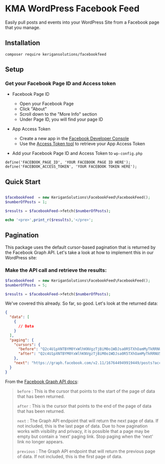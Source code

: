 # KMA WordPress Facebook Feed
Easily pull posts and events into your WordPress Site from a Facebook page that you manage.
## Installation
`composer require kerigansolutions/facebookfeed`
## Setup
### Get your Facebook Page ID and Access token
- Facebook Page ID
    + Open your Facebook Page
    + Click "About"
    + Scroll down to the "More Info" section
    + Under Page ID, you will find your page ID
- App Access Token
    + Create a new app in the [Facebook Developer Console](https://developers.facebook.com/apps/)
    + Use the [Access Token tool](https://developers.facebook.com/tools/accesstoken/) to retrieve your App Access Token

- Add your Facebook Page ID and Access Token to `wp-config.php`
```
define('FACEBOOK_PAGE_ID', 'YOUR FACEBOOK PAGE ID HERE');
define('FACEBOOK_ACCESS_TOKEN', 'YOUR FACEBOOK TOKEN HERE');
```
## Quick Start
```php

$facebookFeed  = new KeriganSolutions\FacebookFeed\FacebookFeed();
$numberOfPosts = 1;

$results = $facebookFeed->fetch($numberOfPosts);

echo '<pre>',print_r($results),'</pre>';

```
## Pagination
This package uses the default cursor-based pagination that is returned by the Facebook Graph API. Let's take a look at how to implement this in our WordPress site:
### Make the API call and retrieve the results:
```php
$facebookFeed  = new KeriganSolutions\FacebookFeed\FacebookFeed();
$numberOfPosts = 5;

$results = $facebookFeed->fetch($numberOfPosts);
```
We've covered this already. So far, so good. Let's look at the returned data:
```json
{
  "data": [
    {
      // Data
    }
  ],
  "paging": {
    "cursors": {
      "before": "Q2c4U1pXNTBYM0YxWlhKNVgzTjBiM0o1WDJsa0R5TXhOamMyTkRRNU5EazVNVGswTkRrNk1UVXhPVEkyTlRJME1URTBOekV6TnpBNU1BOE1ZAWEJwWDNOMGIzSjVYMmxrRHlBeE5qYzJORFE1TkRrNU1UazBORGxmTVRrMU9UUTNNRFl5TkRBM01ERTVOdzhFZAEdsdFpRWmFDdFh2QVE9PQZDZD",
      "after": "Q2c4U1pXNTBYM0YxWlhKNVgzTjBiM0o1WDJsa0R5TXhOamMyTkRRNU5EazVNVGswTkRrNk1UVXhPVEkyTlRJME1URTBOekV6TnpBNU1BOE1ZAWEJwWDNOMGIzSjVYMmxrRHlBeE5qYzJORFE1TkRrNU1UazBORGxmTVRrMU9UUTNNRFl5TkRBM01ERTVOdzhFZAEdsdFpRWmFDdFh2QVE9PQZDZD"
    },
    "next": "https://graph.facebook.com/v2.11/167644949919449/posts?access_token=*******************************&pretty=0&fields=full_picture%2Cmessage%2Cobject_id%2Ctype%2Cstatus_type%2Ccaption%2Ccreated_time%2Clink%2Cupdated_time&limit=1&after=Q2c4U1pXNTBYM0YxWlhKNVgzTjBiM0o1WDJsa0R5TXhOamMyTkRRNU5EazVNVGswTkRrNk1UVXhPVEkyTlRJME1URTBOekV6TnpBNU1BOE1ZAWEJwWDNOMGIzSjVYMmxrRHlBeE5qYzJORFE1TkRrNU1UazBORGxmTVRrMU9UUTNNRFl5TkRBM01ERTVOdzhFZAEdsdFpRWmFDdFh2QVE9PQZDZD"
  }
}
```

From the [Facebook Graph API docs](https://developers.facebook.com/docs/graph-api/using-graph-api):
>    `before` : This is the cursor that points to the start of the page of data that has been returned. 
>
>    `after` : This is the cursor that points to the end of the page of data that has been returned.
>
>    `next` : The Graph API endpoint that will return the next page of data. If not included, this is the last page of data. Due to how pagination works with visibility and privacy, it is possible that a page may be empty but contain a 'next' paging link. Stop paging when the 'next' link no longer appears.
>
>    `previous` : The Graph API endpoint that will return the previous page of data. If not included, this is the first page of data.





